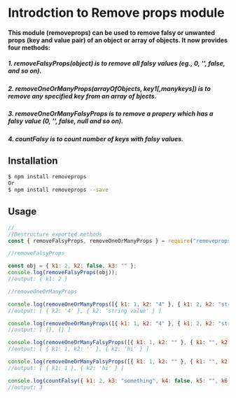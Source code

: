 # Introdction to Remove props module

#### This module (removeprops) can be used to remove falsy or unwanted props (key and value pair) of an object or array of objects. It now provides four methods: 
##### 1. removeFalsyProps(object) is to remove all falsy values (eg., 0, '', false, and so on).  
##### 2. removeOneOrManyProps(arrayOfObjects, key1[,manykeys]) is to remove any specified key from an array of bjects.
##### 3. removeOneOrManyFalsyProps is to remove a propery which has a falsy value (0, '', false, null and so on).
##### 4. countFalsy is to count number of keys with falsy values.


## Installation

```sh
$ npm install removeprops
Or
$ npm install removeprops --save
```

## Usage

```javascript
//
//Destructure exported methods 
const { removeFalsyProps, removeOneOrManyProps } = require("removeprops")

//removeFalsyProps

const obj = { k1: 2, k2: false, k3: "" };
console.log(removeFalsyProps(obj));
//output: { k1: 2 }

//removeOneOrManyProps

console.log(removeOneOrManyProps([{ k1: 1, k2: "4" }, { k1: 2, k2: "string value" }], 'k1'))
//output: [ { k2: '4' }, { k2: 'string value' } ]

console.log(removeOneOrManyProps([{ k1: 1, k2: "4" }, { k1: 2, k2: "string value" }], 'k1', 'k2'))
//output: [ {}, {} ]

console.log(removeOneOrManyFalsyProps([{ k1: 1, k2: "" }, { k1: "", k2: "hi" }], "k1"));
//output: [ { k1: 1, k2: '' }, { k2: 'hi' } ]

console.log(removeOneOrManyFalsyProps([{ k1: 1, k2: "" }, { k1: "", k2: "hi" }], "k1", "k2"))
//output: [ { k1: 1 }, { k2: 'hi' } ]

console.log(countFalsy({ k1: 2, k3: "something", k4: false, k5: "", k6: 0 }));
//output: 3

```
